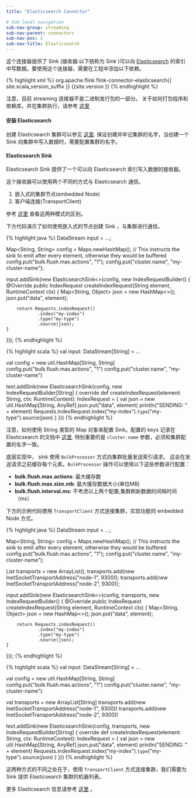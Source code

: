 ```yaml
---
title: "Elasticsearch Connector"

# Sub-level navigation
sub-nav-group: streaming
sub-nav-parent: connectors
sub-nav-pos: 2
sub-nav-title: Elasticsearch
---
```

<!--
Licensed to the Apache Software Foundation (ASF) under one
or more contributor license agreements.  See the NOTICE file
distributed with this work for additional information
regarding copyright ownership.  The ASF licenses this file
to you under the Apache License, Version 2.0 (the
"License"); you may not use this file except in compliance
with the License.  You may obtain a copy of the License at

  http://www.apache.org/licenses/LICENSE-2.0

Unless required by applicable law or agreed to in writing,
software distributed under the License is distributed on an
"AS IS" BASIS, WITHOUT WARRANTIES OR CONDITIONS OF ANY
KIND, either express or implied.  See the License for the
specific language governing permissions and limitations
under the License.
-->

这个连接器提供了 Sink (接收器:以下统称为 Sink )可以向 [Elasticsearch](https://elastic.co/) 的索引中写数据。要使用这个连接器，需要在工程中添加以下依赖。

{% highlight xml %}
<dependency>
  <groupId>org.apache.flink</groupId>
  <artifactId>flink-connector-elasticsearch{{ site.scala_version_suffix }}</artifactId>
  <version>{{site.version }}</version>
</dependency>
{% endhighlight %}

注意，目前 streaming 连接器不是二进制发行包的一部分。
关于如何打包程序和依赖库，并在集群执行，请参考 [这里]({{site.baseurl}}/apis/cluster_execution.html#linking-with-modules-not-contained-in-the-binary-distribution) 

#### 安装 Elasticsearch

创建 Elasticsearch 集群可以参见 [这里](https://www.elastic.co/guide/en/elasticsearch/reference/current/setup.html).
保证创建并牢记集群的名字，当创建一个 Sink 向集群中写入数据时，需要配置集群的名字。

#### Elasticsearch Sink
Elasticsearch Sink 提供了一个可以向 Elasticsearch 索引写入数据的接收器。

这个接收器可以使用两个不同的方式与 Elasticsearch 通信。

1. 嵌入式的集群节点(embedded Node)
2. 客户端连接(TransportClient)

参考 [这里](https://www.elastic.co/guide/en/elasticsearch/client/java-api/current/client.html)
查看这两种模式的区别。

下方代码演示了如何使用嵌入式的节点创建 Sink ，与集群进行通信。

<div class="codetabs" markdown="1">
<div data-lang="java" markdown="1">
{% highlight java %}
DataStream<String> input = ...;

Map<String, String> config = Maps.newHashMap();
// This instructs the sink to emit after every element, otherwise they would be buffered
config.put("bulk.flush.max.actions", "1");
config.put("cluster.name", "my-cluster-name");

input.addSink(new ElasticsearchSink<>(config, new IndexRequestBuilder<String>() {
    @Override
    public IndexRequest createIndexRequest(String element, RuntimeContext ctx) {
        Map<String, Object> json = new HashMap<>();
        json.put("data", element);

        return Requests.indexRequest()
                .index("my-index")
                .type("my-type")
                .source(json);
    }
}));
{% endhighlight %}
</div>
<div data-lang="scala" markdown="1">
{% highlight scala %}
val input: DataStream[String] = ...

val config = new util.HashMap[String, String]
config.put("bulk.flush.max.actions", "1")
config.put("cluster.name", "my-cluster-name")

text.addSink(new ElasticsearchSink(config, new IndexRequestBuilder[String] {
  override def createIndexRequest(element: String, ctx: RuntimeContext): IndexRequest = {
    val json = new util.HashMap[String, AnyRef]
    json.put("data", element)
    println("SENDING: " + element)
    Requests.indexRequest.index("my-index").`type`("my-type").source(json)
  }
}))
{% endhighlight %}
</div>
</div>

注意，如何使用 String 类型的 Map 对象来配置 Sink。配置的 keys 记录在 Elasticsearch 的文档中 [这里](https://www.elastic.co/guide/en/elasticsearch/reference/current/index.html).
特别重要的是 `cluster.name` 参数，必须和集群配置的名字一致。

底层实现中， sink 使用 `BulkProcessor` 方式向集群批量发送索引请求。
这会在发送请求之前缓存每个元素。`BulkProcessor` 操作可以使用以下这些参数进行配置：
 * **bulk.flush.max.actions**: 最大缓存数
 * **bulk.flush.max.size.mb**: 最大缓存数据大小(单位MB)
 * **bulk.flush.interval.ms**: 不考虑以上两个配置,集群刷新数据的间隔时间（ms）

下方的示例代码使用 `TransportClient` 方式连接集群，实现功能同 embedded Node 方式。

<div class="codetabs" markdown="1">
<div data-lang="java" markdown="1">
{% highlight java %}
DataStream<String> input = ...;

Map<String, String> config = Maps.newHashMap();
// This instructs the sink to emit after every element, otherwise they would be buffered
config.put("bulk.flush.max.actions", "1");
config.put("cluster.name", "my-cluster-name");

List<TransportAddress> transports = new ArrayList<String>();
transports.add(new InetSocketTransportAddress("node-1", 9300));
transports.add(new InetSocketTransportAddress("node-2", 9300));

input.addSink(new ElasticsearchSink<>(config, transports, new IndexRequestBuilder<String>() {
    @Override
    public IndexRequest createIndexRequest(String element, RuntimeContext ctx) {
        Map<String, Object> json = new HashMap<>();
        json.put("data", element);

        return Requests.indexRequest()
                .index("my-index")
                .type("my-type")
                .source(json);
    }
}));
{% endhighlight %}
</div>
<div data-lang="scala" markdown="1">
{% highlight scala %}
val input: DataStream[String] = ...

val config = new util.HashMap[String, String]
config.put("bulk.flush.max.actions", "1")
config.put("cluster.name", "my-cluster-name")

val transports = new ArrayList[String]
transports.add(new InetSocketTransportAddress("node-1", 9300))
transports.add(new InetSocketTransportAddress("node-2", 9300))

text.addSink(new ElasticsearchSink(config, transports, new IndexRequestBuilder[String] {
  override def createIndexRequest(element: String, ctx: RuntimeContext): IndexRequest = {
    val json = new util.HashMap[String, AnyRef]
    json.put("data", element)
    println("SENDING: " + element)
    Requests.indexRequest.index("my-index").`type`("my-type").source(json)
  }
}))
{% endhighlight %}
</div>
</div>

这两种方式的不同之处在于，使用 `TransportClient` 方式连接集群，我们需要为 Sink 提供 Elasticsearch 集群的机器列表。

更多 Elasticsearch 信息请参考 [这里](https://elastic.co) 。